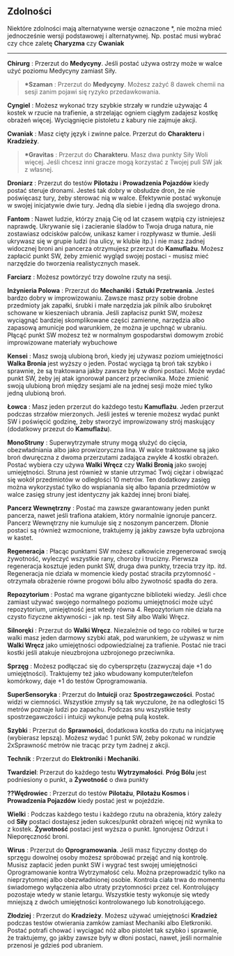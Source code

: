 <h2>Zdolności</h2>

Niektóre zdolności mają alternatywne wersje oznaczone *, nie można mieć jednocześnie wersji podstawowej i alternatywnej. Np. postać musi wybrać czy chce zaletę **Charyzma** czy **Cwaniak**
<hr>

**Chirurg** : Przerzut do **Medycyny**. Jeśli postać używa ostrzy może w walce użyć poziomu Medycyny zamiast Siły.
>
>**\*Szaman** : Przerzut do **Medycyny**. Możesz zażyć 8 dawek chemii na sesji zanim pojawi się ryzyko przedawkowania.
>
**Cyngiel** : Możesz wykonać trzy szybkie strzały w rundzie używając 4 kostek w rzucie na trafienie, a strzelając ogniem ciągłym zadajesz kostkę obrażeń więcej. Wyciągnięcie pistoletu z kabury nie zajmuje akcji.

**Cwaniak** : Masz cięty język i zwinne palce. Przerzut do **Charakteru** i **Kradzieży**.
>
>**\*Gravitas** : Przerzut do **Charakteru**. Masz dwa punkty Siły Woli więcej. Jeśli chcesz inni gracze mogą korzystać z Twojej puli SW jak z własnej.
>
**Droniarz** : Przerzut do testów **Pilotażu** i **Prowadzenia Pojazdów** kiedy postać steruje dronami. Jesteś tak dobry w obsłudze dron, że nie poświęcasz tury, żeby sterować nią w walce. Efektywnie postać wykonuje w swojej inicjatywie dwie tury. Jedną dla siebie i jedną dla swojego drona.

**Fantom** : Nawet ludzie, którzy znają Cię od lat czasem wątpią czy istniejesz naprawdę. Ukrywanie się i zacieranie śladów to Twoja druga natura, nie zostawiasz odcisków palców, unikasz kamer i rozpływasz w tłumie. Jeśli ukrywasz się w grupie ludzi (na ulicy, w klubie itp.) i nie masz żadnej widocznej broni ani pancerza otrzymujesz przerzut do **Kamuflażu**. Możesz zapłacić punkt SW, żeby zmienić wygląd swojej postaci - musisz mieć narzędzie do tworzenia realistycznych masek.

**Farciarz** : Możesz powtórzyć trzy dowolne rzuty na sesji.

**Inżynieria Polowa** : Przerzut do **Mechaniki** i **Sztuki Przetrwania**. Jesteś bardzo dobry w improwizowaniu. Zawsze masz przy sobie drobne przedmioty jak zapałki, śrubki i małe narzędzia jak pilnik albo śrubokręt schowane w kieszeniach ubrania. Jeśli zapłacisz punkt SW, możesz wyciągnąć bardziej skomplikowane części zamienne, narzędzia albo zapasową amunicje pod warunkiem, że można je upchnąć w ubraniu. Płącąć punkt SW możesz też w normalnym gospodarstwi domowym zrobić improwizowane materiały wybuchowe

**Kensei** : Masz swoją ulubioną broń, kiedy jej używasz poziom umiejętności **Walka Bronia** jest wyższy o jeden. Postać wyciąga tą broń tak szybko i sprawnie, że są traktowana jakby zawsze były w dłoni postaci. Może wydać punkt SW, żeby jej atak ignorował pancerz przeciwnika. Może zmienić swoją ulubioną broń między sesjami ale na jednej sesji może mieć tylko jedną ulubioną broń.

**Łowca** : Masz jeden przerzut do każdego testu **Kamuflażu**. Jeden przerzut podczas strzałów mierzonych. Jeśli jesteś w terenie możesz wydać punkt SW i poświęcić godzinę, żeby stworzyć improwizowany strój maskujący (dodatkowy przezut do **Kamuflażu**).

**MonoStruny** : Superwytrzymałe struny mogą służyć do cięcia, obezwładniania albo jako prowizoryczna lina. W walce traktowane są jako broń dwuręczna z dwoma przerzutami zadająca zwykłe 4 kostki obrażeń. Postać wybiera czy używa **Walki Wręcz** czy **Walki Bronią** jako swojej umiejętności. Struna jest również w stanie utrzymać Twój ciężar i obwiązać się wokół przedmiotów w odległości 10 metrów. Ten dodatkowy zasięg można wykorzystać tylko do wspianania się albo łapania przedmiotów w walce zasięg struny jest identyczny jak każdej innej broni białej.

**Pancerz Wewnętrzny** : Postać ma zawsze gwarantowany jeden punkt pancerza, nawet jeśli trafiona atakiem, który normalnie ignoruje pancerz. Pancerz Wewnętrzny nie kumuluje się z noszonym pancerzem. Dłonie postaci są również wzmocnione, traktujemy ją jakby zawsze była uzbrojona w kastet.

**Regeneracja** : Płacąc punktami SW możesz całkowicie zregenerować swoją żywotność, wyleczyć wszystkie rany, choroby i trucizny. Pierwsza regeneracja kosztuje jeden punkt SW, druga dwa punkty, trzecia trzy itp. itd. Regeneracja nie działa w momencie kiedy postać straciła przytomność - otrzymała obrażenie równe progowi bólu albo żywotność spadła do zera.

**Repozytorium** : Postać ma wgrane gigantyczne biblioteki wiedzy. Jeśli chce zamiast używać swojego normalnego poziomu umiejętności może użyć repozytorium, umiejętność jest wtedy równa 4. Repozytorium nie działa na czysto fizyczne aktywności - jak np. test Siły albo Walki Wręcz.

**Silnoręki** : Przerzut do **Walki Wręcz**. Niezależnie od tego co robiłeś w turze walki masz jeden darmowy szybki atak, pod warunkiem, że używasz w nim **Walki Wręcz** jako umiejętności odpowiedzialnej za trafienie. Postać nie traci kostki jeśli atakuje nieuzbrojona uzbrojonego przeciwnika.

**Sprzęg** : Możesz podłączać się do cybersprzętu (zazwyczaj daje +1 do umiejętności). Traktujemy też jako wbudowany komputer/telefon komórkowy, daje +1 do testów Oprogramowania.

**SuperSensoryka** : Przerzut do **Intuicji** oraz **Spostrzegawczości**. Postać widzi w ciemności. Wszystkie zmysły są tak wyczulone, że na odległości 15 metrów poznaje ludzi po zapachu. Podczas snu wszystkie testy spostrzegawczości i intuicji wykonuje pełną pulą kostek.

**Szybki** : Przerzut do **Sprawności**, dodatkowa kostka do rzutu na inicjatywę (wybierasz lepszą). Możesz wydać 1 punkt SW, żeby pokonać w rundzie 2xSprawność metrów nie tracąc przy tym żadnej z akcji.

**Technik** : Przerzut do **Elektroniki** i **Mechaniki**.

**Twardziel**: Przerzut do każdego testu **Wytrzymałości**. **Próg Bólu** jest podniesiony o punkt, a **Żywotność** o dwa punkty

**??Wędrowiec** : Przerzut do testów **Pilotażu**, **Pilotażu Kosmos** i **Prowadzenia Pojazdów** kiedy postać jest w pojeździe.

**Wielki** : Podczas każdego testu i każdego rzutu na obrażenia, który zależy od **Siły** postaci dostajesz jeden sukces/punkt obrażeń więcej niż wynika to z kostek. **Żywotność** postaci jest wyższa o punkt. Ignorujesz Odrzut i Nieporęczność broni.

**Wirus** : Przerzut do **Oprogramowania**. Jeśli masz fizyczny dostęp do sprzęgu dowolnej osoby możesz spróbować przejąć and nią kontrolę. Musisz zapłacić jeden punkt SW i wygrać test swojej umiejętności Oprogramowanie kontra Wytrzymałość celu. Można przeprowadzić tylko na nieprzytomnej albo obezwładnionej osobie. Kontrola ciała trwa do momentu świadomego wyłączenia albo utraty przytomności przez cel. Kontrolujący pozostaje wtedy w stanie letargu. Wszystkie testy wykonuje się wtedy mniejszą z dwóch umiejętności kontrolowanego lub konotrolującego. 

**Złodziej** : Przerzut do **Kradzieży**. Możesz używać umiejętności **Kradzież** podczas testów otwierania zamków zamiast Mechaniki albo Eletkroniki. Postać potrafi chować i wyciągać nóż albo pistolet tak szybko i sprawnie, że traktujemy, go jakby zawsze były w dłoni postaci, nawet, jeśli normalnie przenosi je gdzieś pod ubraniem.
